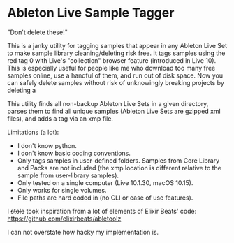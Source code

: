 # Ableton Live Sample Tagger

"Don't delete these!"

This is a janky utility for tagging samples that appear in any Ableton Live Set to make sample library cleaning/deleting risk free. It tags samples using the red tag 0 with Live's "collection" browser feature (introduced in Live 10). This is especially useful for people like me who download too many free samples online, use a handful of them, and run out of disk space. Now you can safely delete samples without risk of unknowingly breaking projects by deleting a 

This utility finds all non-backup Ableton Live Sets in a given directory, parses them to find all unique samples (Ableton Live Sets are gzipped xml files), and adds a tag via an xmp file.

Limitations (a lot):
-  I don't know python.
-  I don't know basic coding conventions.
-  Only tags samples in user-defined folders. Samples from Core Library and Packs are not included (the xmp location is different relative to the sample from user-library samples).
-  Only tested on a single computer (Live 10.1.30, macOS 10.15).
-  Only works for single volumes.
-  File paths are hard coded in (no CLI or ease of use features).


I ~~stole~~ took inspiration from a lot of elements of Elixir Beats' code: https://github.com/elixirbeats/abletoolz

I can not overstate how hacky my implementation is.
